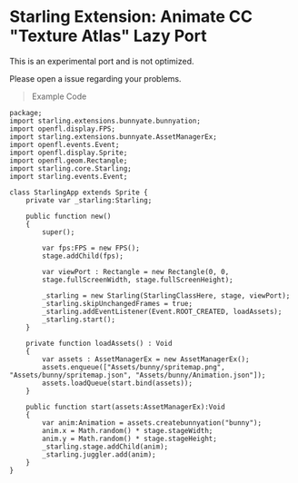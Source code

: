 Starling Extension: Animate CC "Texture Atlas" Lazy Port
=========================================================
This is an experimental port and is not optimized.

Please open a issue regarding your problems.

> Example Code

	package;
	import starling.extensions.bunnyate.bunnyation;
	import openfl.display.FPS;
	import starling.extensions.bunnyate.AssetManagerEx;
	import openfl.events.Event;
	import openfl.display.Sprite;
	import openfl.geom.Rectangle;
	import starling.core.Starling;
	import starling.events.Event;

	class StarlingApp extends Sprite {
	    private var _starling:Starling;

	    public function new()
	    {
	        super();

	        var fps:FPS = new FPS();
	        stage.addChild(fps);

	        var viewPort : Rectangle = new Rectangle(0, 0,
	        stage.fullScreenWidth, stage.fullScreenHeight);

	        _starling = new Starling(StarlingClassHere, stage, viewPort);
	        _starling.skipUnchangedFrames = true;
	        _starling.addEventListener(Event.ROOT_CREATED, loadAssets);
	        _starling.start();
	    }

	    private function loadAssets() : Void
	    {
	        var assets : AssetManagerEx = new AssetManagerEx();
	        assets.enqueue(["Assets/bunny/spritemap.png", "Assets/bunny/spritemap.json", "Assets/bunny/Animation.json"]);
	        assets.loadQueue(start.bind(assets));
	    }

	    public function start(assets:AssetManagerEx):Void
	    {
	        var anim:Animation = assets.createbunnyation("bunny");
	        anim.x = Math.random() * stage.stageWidth;
	        anim.y = Math.random() * stage.stageHeight;
	        _starling.stage.addChild(anim);
	        _starling.juggler.add(anim);
	    }
	}
